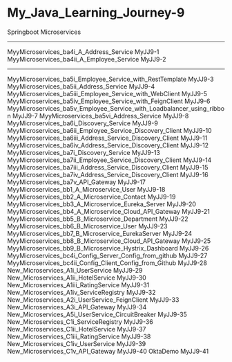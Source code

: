 # My_Java_Learning_Journey-9
Springboot Microservices

<hr>
MyyMicroservices_ba4i_A_Address_Service                                          MyJJ9-1     <br>
MyyMicroservices_ba4ii_A_Employee_Service                                        MyJJ9-2
<hr>
MyyMicroservices_ba5i_Employee_Service_with_RestTemplate                         MyJJ9-3
MyyMicroservices_ba5ii_Address_Service                                           MyJJ9-4
MyyMicroservices_ba5iii_Employee_Service_with_WebClient                          MyJJ9-5
MyyMicroservices_ba5iv_Employee_Service_with_FeignClient                         MyJJ9-6
MyyMicroservices_ba5v_Employee_Service_with_Loadbalancer_using_ribbon            MyJJ9-7
MyyMicroservices_ba5vi_Address_Service                                           MyJJ9-8
MyyMicroservices_ba6i_Discovery_Service                                          MyJJ9-9
MyyMicroservices_ba6ii_Employee_Service_Discovery_Client                         MyJJ9-10
MyyMicroservices_ba6iii_Address_Service_Discovery_Client                         MyJJ9-11
MyyMicroservices_ba6iv_Address_Service_Discovery_Client                          MyJJ9-12
MyyMicroservices_ba7i_Discovery_Service                                          MyJJ9-13
MyyMicroservices_ba7ii_Employee_Service_Discovery_Client                         MyJJ9-14
MyyMicroservices_ba7iii_Address_Service_Discovery_Client                         MyJJ9-15
MyyMicroservices_ba7iv_Address_Service_Discovery_Client                          MyJJ9-16
MyyMicroservices_ba7v_API_Gateway                                                MyJJ9-17
MyyMicroservices_bb1_A_Microservice_User                                         MyJJ9-18
MyyMicroservices_bb2_A_Microservice_Contact                                      MyJJ9-19
MyyMicroservices_bb3_A_Microservice_Eureka_Server                                MyJJ9-20
MyyMicroservices_bb4_A_Microservice_Cloud_API_Gateway                            MyJJ9-21
MyyMicroservices_bb5_B_Microservice_Department                                   MyJJ9-22
MyyMicroservices_bb6_B_Microservice_User                                         MyJJ9-23
MyyMicroservices_bb7_B_Microservice_EurekaServer                                 MyJJ9-24
MyyMicroservices_bb8_B_Microservice_Cloud_API_Gateway                            MyJJ9-25
MyyMicroservices_bb9_B_Microservice_Hystrix_Dashboard                            MyJJ9-26
MyyMicroservices_bc4i_Config_Server_Config_from_github                           MyJJ9-27
MyyMicroservices_bc4ii_Config_Client_Config_from_Github                          MyJJ9-28
New_Microservices_A1i_UserService                                                MyJJ9-29
New_Microservices_A1ii_HotelService                                              MyJJ9-30
New_Microservices_A1iii_RatingService                                            MyJJ9-31
New_Microservices_A1iv_ServiceRegistry                                           MyJJ9-32
New_Microservices_A2i_UserService_FeignClient                                    MyJJ9-33
New_Microservices_A3i_API_Gateway                                                MyJJ9-34
New_Microservices_A5i_UserService_CircuitBreaker                                 MyJJ9-35
New_Microservices_C1i_ServiceRegistry                                            MyJJ9-36
New_Microservices_C1ii_HotelService                                              MyJJ9-37
New_Microservices_C1iii_RatingService                                            MyJJ9-38
New_Microservices_C1iv_UserService                                               MyJJ9-39
New_Microservices_C1v_API_Gateway                                                MyJJ9-40
OktaDemo                                                                         MyJJ9-41

